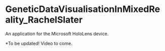 # GeneticDataVisualisationInMixedReality_RachelSlater
An application for the Microsoft HoloLens device. 

*To be updated!
Video to come.
